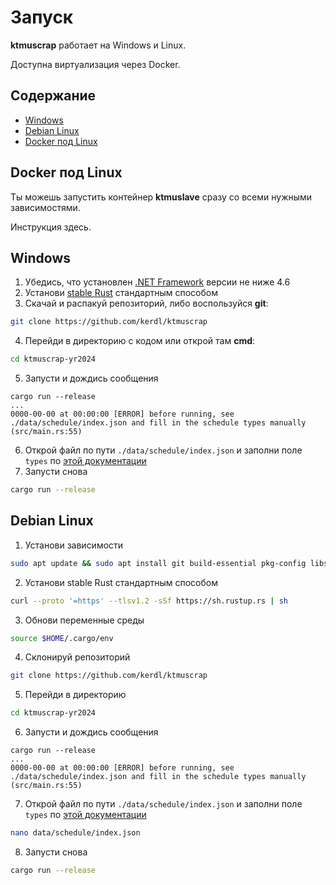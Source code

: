 # Запуск
**ktmuscrap** работает на Windows и Linux.

Доступна виртуализация через Docker.


## Содержание
- [Windows](#windows)
- [Debian Linux](#debian-linux)
- [Docker под Linux](#docker-под-linux)


## Docker под Linux
Ты можешь запустить контейнер **ktmuslave** сразу со всеми нужными зависимостями.

Инструкция здесь.


## Windows
1. Убедись, что установлен [.NET Framework](https://support.microsoft.com/en-us/topic/microsoft-net-framework-4-8-offline-installer-for-windows-9d23f658-3b97-68ab-d013-aa3c3e7495e0)
версии не ниже 4.6
2. Установи [stable Rust](https://www.rust-lang.org/tools/install)
стандартным способом
3. Скачай и распакуй репозиторий,
либо воспользуйся **git**:
```bash
git clone https://github.com/kerdl/ktmuscrap
```
4. Перейди в директорию с кодом или открой там **cmd**:
```bash
cd ktmuscrap-yr2024
```
5. Запусти и дождись сообщения
```
cargo run --release
...
0000-00-00 at 00:00:00 [ERROR] before running, see ./data/schedule/index.json and fill in the schedule types manually (src/main.rs:55)
```
6. Открой файл по пути `./data/schedule/index.json` и заполни поле `types`
по [этой документации](/doc/ru/configuring.md#types)
7. Запусти снова
```bash
cargo run --release
```


## Debian Linux
1. Установи зависимости
```bash
sudo apt update && sudo apt install git build-essential pkg-config libssl-dev -y
```
2. Установи stable Rust стандартным способом
```bash
curl --proto '=https' --tlsv1.2 -sSf https://sh.rustup.rs | sh
```
3. Обнови переменные среды
```bash
source $HOME/.cargo/env
```
4. Склонируй репозиторий
```bash
git clone https://github.com/kerdl/ktmuscrap
```
5. Перейди в директорию
```bash
cd ktmuscrap-yr2024
```
6. Запусти и дождись сообщения
```
cargo run --release
...
0000-00-00 at 00:00:00 [ERROR] before running, see ./data/schedule/index.json and fill in the schedule types manually (src/main.rs:55)
```
7. Открой файл по пути `./data/schedule/index.json` и заполни поле `types`
по [этой документации](/doc/ru/configuring.md#types)
```bash
nano data/schedule/index.json
```
8. Запусти снова
```bash
cargo run --release
```
